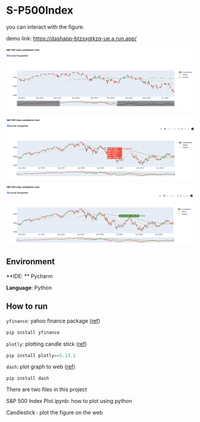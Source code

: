 # S-P500Index

you can interact with the figure.

demo link: https://dashapp-btzsxgtkzq-ue.a.run.app/

![image-20230309160652838](images/image-20230309160652838.png)

![image-20230310014813960](images/image-20230310014813960.png)

![image-20230310014837296](images/image-20230310014837296.png)

## Environment

**IDE: ** Pycharm

**Language**: Python

## How to run

`yfinance`: yahoo finance package ([ref](https://github.com/ranaroussi/yfinance))

```python
pip install yfinance
```

`plotly`: plotting candle stick ([ref](https://plotly.com/graphing-libraries/))

```python
pip install plotly==5.13.1
```

`dash`: plot graph to web ([ref](https://plotly.com/dash/))

```
pip install dash
```



There are two files in this project

S&P 500 Index Plot.ipynb: how to plot using python

Candlestick : plot the figure on the web

